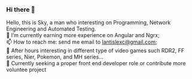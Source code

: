 ### Hi there 👋

Hello, this is Sky, a man who interesting on Programming, Network Engineering and Automated Testing. <br>
🌱 I’m currently earning more experience on Angular and Ngrx; <br>
📫 How to reach me: send me email to lantislexc@gmail.com;<br>
💬 After hours interesting in different type of video games such RDR2, FF series, Nier, Pokemon, and MH series...<br>
🤔 Currently seeking a proper front end developer role or contribute more voluntee project <br>
<!--
**lantisky/lantisky** is a ✨ _special_ ✨ repository because its `README.md` (this file) appears on your GitHub profile.

Here are some ideas to get you started:

- 🔭 I’m currently working on ...
- 🌱 I’m currently learning ...
- 👯 I’m looking to collaborate on ...
- 🤔 I’m looking for help with ...
- 💬 Ask me about ...
- 📫 How to reach me: ...
- 😄 Pronouns: ...
- ⚡ Fun fact: ...
-->
